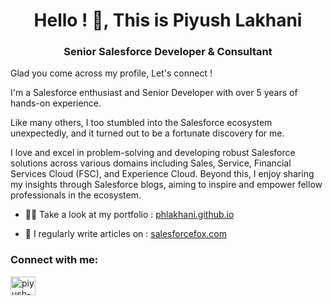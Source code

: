 <!--
**phlakhani/phlakhani** is a ✨ _special_ ✨ repository because its `README.md` (this file) appears on your GitHub profile.-->

<h1 align="center">Hello ! 👋, This is Piyush Lakhani</h1>
<h3 align="center">Senior Salesforce Developer & Consultant</h3>

Glad you come across my profile, Let's connect ! 

I'm a Salesforce enthusiast and Senior Developer with over 5 years of hands-on experience. 

Like many others, I too stumbled into the Salesforce ecosystem unexpectedly, and it turned out to be a fortunate discovery for me. 

I love and excel in problem-solving and developing robust Salesforce solutions across various domains including Sales, Service, Financial Services Cloud (FSC), and Experience Cloud. Beyond this, I enjoy sharing my insights through Salesforce blogs, aiming to inspire and empower fellow professionals in the ecosystem.



- 👨‍💻 Take a look at my portfolio : <a href="https://phlakhani.github.io/" target="_blank">phlakhani.github.io</a>

- 📝 I regularly write articles on : <a href="https://salesforcefox.com/" target="_blank">salesforcefox.com</a>


<h3 align="left">Connect with me:</h3>
<p align="left">
<a href="https://linkedin.com/in/piyush-lakhani" target="blank"><img align="center" src="https://raw.githubusercontent.com/rahuldkjain/github-profile-readme-generator/master/src/images/icons/Social/linked-in-alt.svg" alt="piyush-lakhani" height="30" width="40" /></a>
</p>
